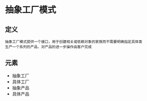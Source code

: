 # 抽象工厂模式

## 定义
 
    抽象工厂模式提供一个接口，用于创建相关或依赖对象的家族而不需要明确指定具体类
    生产一个系列的产品，对产品的进一步操作由客户完成
    
## 元素

+ 抽象工厂
+ 具体工厂
+ 抽象产品
+ 具体产品
